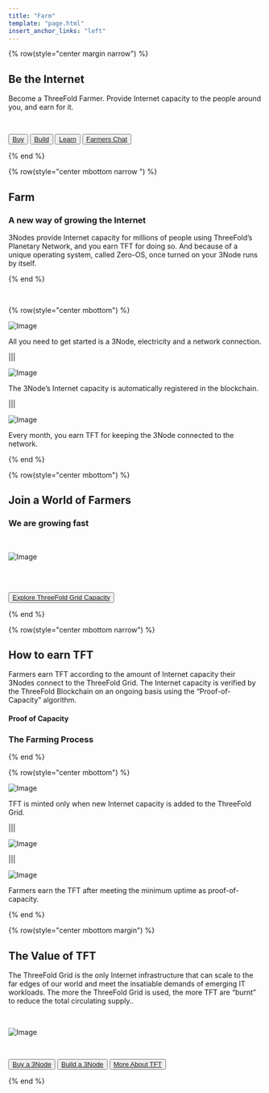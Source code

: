 ```yaml
---
title: "Farm"
template: "page.html"
insert_anchor_links: "left"
---
```


<!-- section 1 (be the Internet) -->

{% row(style="center margin narrow") %}

## Be the **Internet**

Become a ThreeFold Farmer. Provide Internet capacity to the people around you, and earn for it.

<br>

<button>[Buy](https://marketplace.3node.global/index.php)</button>
<button>[Build](https://library.threefold.me/info/threefold#/tfgrid/farming/threefold__diy_guide)</button>
<button>[Learn](https://library.threefold.me/info/threefold#/tfgrid/farming/threefold__farming_intro)</button>
<button>[Farmers Chat](https://t.me/threefoldfarmers)</button>

{% end %}

<!-- section 2 (Farm) -->

{% row(style="center mbottom narrow ") %}


## Farm

### A new way of growing the Internet

3Nodes provide Internet capacity for millions of people using ThreeFold’s Planetary Network, and you earn TFT for doing so. And because of a unique operating system, called Zero-OS, once turned on your 3Node runs by itself.

{% end %}

<br>

{% row(style="center mbottom") %}

![Image](plug_1.png#mx-auto)
<br>

All you need to get started is a 3Node, electricity and a network connection.

|||

![Image](offer_2.png#mx-auto)
<br>

The 3Node’s Internet capacity is automatically registered in the blockchain.

|||

![Image](Earn_3.png#mx-auto)
<br>

Every month, you earn TFT for keeping the 3Node connected to the network.

{% end %}



<!-- section 3 (world of farmers) -->

{% row(style="center mbottom") %}


## Join **a World of Farmers**

### We are growing fast

<br>

![Image](farm_map.png#mx-auto)

<br>

<br>

<button class="text-sm lg:text-xl">[Explore ThreeFold Grid Capacity](https://dashboard.grid.tf/explorer/statistics)</button>


{% end %}

<!-- section 4 (How To Earn TFT) -->

{% row(style="center mbottom narrow") %}

## How to earn **TFT**

Farmers earn TFT according to the amount of Internet capacity their 3Nodes connect to the ThreeFold Grid. The Internet capacity is verified by the ThreeFold Blockchain on an ongoing basis using the “Proof-of-Capacity” algorithm.

#### Proof of Capacity

### The Farming Process

{% end %}

{% row(style="center mbottom") %}

![Image](farm_capacity.png#mx-auto)

TFT is minted only when new Internet capacity is added to the ThreeFold Grid.

|||

![Image](farm_center.png#mx-auto)

|||

![Image](farm_tft.png#mx-auto)

Farmers earn the TFT after meeting the minimum uptime as proof-of-capacity.

{% end %}



<!-- section 7 (THE VALUE OF TFT) -->

{% row(style="center mbottom margin") %}

## The **Value of TFT**

The ThreeFold Grid is the only Internet infrastructure that can scale to the far edges of our world and meet the insatiable demands of emerging IT workloads. The more the ThreeFold Grid is used, the more TFT are “burnt” to reduce the total circulating supply..

<br>

![Image](farm_value_tft.jpg#large)

<br>

<button>[Buy a 3Node](https://marketplace.3node.global/index.php)</button>
<button>[Build a 3Node](https://library.threefold.me/info/threefold#/tfgrid/farming/threefold__diy_guide)</button>
<button>[More About TFT](/tft)</button>

{% end %}

